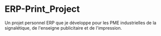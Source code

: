 # ERP-Print_Project
Un projet personnel ERP que je développe pour les PME industrielles de la signalétique, de l'enseigne publicitaire et de l'impression.
